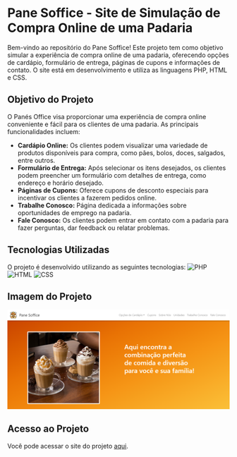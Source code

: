 # Pane Soffice - Site de Simulação de Compra Online de uma Padaria

Bem-vindo ao repositório do Pane Soffice! Este projeto tem como objetivo simular a experiência de compra online de uma padaria, oferecendo opções de cardápio, formulário de entrega, páginas de cupons e informações de contato. O site está em desenvolvimento e utiliza as linguagens PHP, HTML e CSS.

## Objetivo do Projeto

O Panés Office visa proporcionar uma experiência de compra online conveniente e fácil para os clientes de uma padaria. As principais funcionalidades incluem:

- **Cardápio Online:** Os clientes podem visualizar uma variedade de produtos disponíveis para compra, como pães, bolos, doces, salgados, entre outros.
- **Formulário de Entrega:** Após selecionar os itens desejados, os clientes podem preencher um formulário com detalhes de entrega, como endereço e horário desejado.
- **Páginas de Cupons:** Oferece cupons de desconto especiais para incentivar os clientes a fazerem pedidos online.
- **Trabalhe Conosco:** Página dedicada a informações sobre oportunidades de emprego na padaria.
- **Fale Conosco:** Os clientes podem entrar em contato com a padaria para fazer perguntas, dar feedback ou relatar problemas.

## Tecnologias Utilizadas

O projeto é desenvolvido utilizando as seguintes tecnologias:
![PHP](https://img.icons8.com/color/48/000000/php.png) ![HTML](https://img.icons8.com/color/48/000000/html-5.png) ![CSS](https://img.icons8.com/color/48/000000/css3.png) 

## Imagem do Projeto

![Imagem do Projeto Panés Office](./imgPanesoffice.png)

## Acesso ao Projeto

Você pode acessar o site do projeto [aqui](https://anayukimoto.github.io/panesoffice.github.io/).


